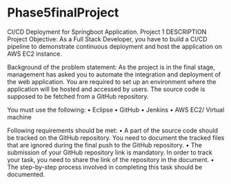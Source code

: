 # Phase5finalProject

CI/CD Deployment for Springboot Application.
Project 1 
DESCRIPTION
Project Objective: 
As a Full Stack Developer, you have to build a CI/CD pipeline to demonstrate continuous deployment and host the application on AWS EC2 instance.
 
Background of the problem statement: 
As the project is in the final stage, management has asked you to automate the integration and deployment of the web application. You are required to set up an environment where the application will be hosted and accessed by users. The source code is supposed to be fetched from a GitHub repository.
 
You must use the following: 
•	Eclipse
•	GitHub
•	Jenkins
•	AWS EC2/ Virtual machine
 
Following requirements should be met: 
•	A part of the source code should be tracked on the GitHub repository. You need to document the tracked files that are ignored during the final push to the GitHub repository.
•	The submission of your GitHub repository link is mandatory. In order to track your task, you need to share the link of the repository in the document.
•	The step-by-step process involved in completing this task should be documented.

